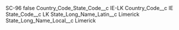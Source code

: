 <?xml version="1.0" encoding="UTF-8"?>
<CustomMetadata xmlns="http://soap.sforce.com/2006/04/metadata" xmlns:xsi="http://www.w3.org/2001/XMLSchema-instance" xmlns:xsd="http://www.w3.org/2001/XMLSchema">
    <label>SC-96</label>
    <protected>false</protected>
    <values>
        <field>Country_Code_State_Code__c</field>
        <value xsi:type="xsd:string">IE-LK</value>
    </values>
    <values>
        <field>Country_Code__c</field>
        <value xsi:type="xsd:string">IE</value>
    </values>
    <values>
        <field>State_Code__c</field>
        <value xsi:type="xsd:string">LK</value>
    </values>
    <values>
        <field>State_Long_Name_Latin__c</field>
        <value xsi:type="xsd:string">Limerick</value>
    </values>
    <values>
        <field>State_Long_Name_Local__c</field>
        <value xsi:type="xsd:string">Limerick</value>
    </values>
</CustomMetadata>
